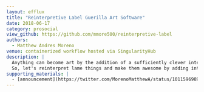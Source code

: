 ```yaml
---
layout: efflux
title: "Reinterpretive Label Guerilla Art Software"
date: 2018-06-17
category: prosocial
view_github: https://github.com/mmore500/reinterpretive-label
authors:
  - Matthew Andres Moreno
venue: containerized workflow hosted via SingularityHub
description: |
  Anything can become art by the addition of a sufficiently clever interpretive label, even really lame things.
  So, let's reinterpret lame things and make them awesome by adding interpretive label stickers!
supporting_materials: |
  - [announcement](https://twitter.com/MorenoMatthewA/status/1011596989824405505) [via Twitter <i class="icon-icon-twitter"></i>](https://twitter.com)
---
```

